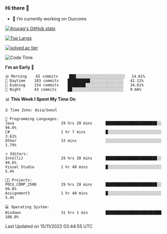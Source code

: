 ### Hi there 👋

- 🔭 I’m currently working on Ourcoms

<!--
**Rhange/Rhange** is a ✨ _special_ ✨ repository because its `README.md` (this file) appears on your GitHub profile.

Here are some ideas to get you started:

- 🌱 I’m currently learning ...
- 👯 I’m looking to collaborate on ...
- 🤔 I’m looking for help with ...
- 💬 Ask me about ...
- 📫 How to reach me: ...
- 😄 Pronouns: ...
- ⚡ Fun fact: ...
-->

[![Anurag's GitHub stats](https://github-readme-stats.vercel.app/api?username=rhange&show_icons=true&theme=gruvbox)](https://github.com/anuraghazra/github-readme-stats)

[![Top Langs](https://github-readme-stats.vercel.app/api/top-langs/?username=rhange&layout=compact&theme=gruvbox)](https://github.com/anuraghazra/github-readme-stats)

[![solved.ac tier](http://mazassumnida.wtf/api/generate_badge?boj=rhange0511)](https://solved.ac/rhange0511)

  <!--START_SECTION:waka-->
![Code Time](http://img.shields.io/badge/Code%20Time-639%20hrs%2037%20mins-blue)

**I'm an Early 🐤** 

```text
🌞 Morning    65 commits     ███░░░░░░░░░░░░░░░░░░░░░░   14.61% 
🌆 Daytime    183 commits    ██████████░░░░░░░░░░░░░░░   41.12% 
🌃 Evening    154 commits    ████████░░░░░░░░░░░░░░░░░   34.61% 
🌙 Night      43 commits     ██░░░░░░░░░░░░░░░░░░░░░░░   9.66%

```


📊 **This Week I Spent My Time On** 

```text
⌚︎ Time Zone: Asia/Seoul

💬 Programming Languages: 
Java                     29 hrs 20 mins      ███████████████████████░░   94.6% 
C#                       1 hr 7 mins         █░░░░░░░░░░░░░░░░░░░░░░░░   3.61% 
Other                    33 mins             ░░░░░░░░░░░░░░░░░░░░░░░░░   1.79%

🔥 Editors: 
IntelliJ                 29 hrs 20 mins      ███████████████████████░░   94.6% 
Visual Studio            1 hr 40 mins        █░░░░░░░░░░░░░░░░░░░░░░░░   5.4%

🐱‍💻 Projects: 
POCU_COMP_2500           29 hrs 20 mins      ███████████████████████░░   94.6% 
Assignment3              1 hr 40 mins        █░░░░░░░░░░░░░░░░░░░░░░░░   5.4%

💻 Operating System: 
Windows                  31 hrs 1 min        █████████████████████████   100.0%

```


 Last Updated on 15/11/2022 03:44:55 UTC
<!--END_SECTION:waka-->
